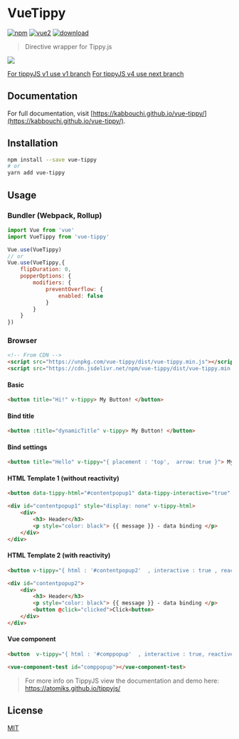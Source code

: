 # VueTippy

[![npm](https://img.shields.io/npm/v/vue-tippy.svg)](https://www.npmjs.com/package/vue-tippy) [![vue2](https://img.shields.io/badge/vue-2.x-brightgreen.svg)](https://vuejs.org/) [![download](https://img.shields.io/npm/dt/vue-tippy.svg)](https://www.npmjs.com/package/vue-tippy)
> Directive wrapper for Tippy.js

![](https://github.com/KABBOUCHI/vue-tippy/blob/master/preview.gif?v0.3.0)

<aside class="notice">
<a href="https://github.com/KABBOUCHI/vue-tippy/tree/v1">For tippyJS v1 use v1 branch</a>
<a href="https://github.com/KABBOUCHI/vue-tippy/tree/next">For tippyJS v4 use next branch</a>
</aside>

## Documentation

For full documentation, visit [https://kabbouchi.github.io/vue-tippy/](https://kabbouchi.github.io/vue-tippy/).

## Installation

```bash
npm install --save vue-tippy
# or
yarn add vue-tippy
```

## Usage

### Bundler (Webpack, Rollup)

```js
import Vue from 'vue'
import VueTippy from 'vue-tippy'

Vue.use(VueTippy)
// or
Vue.use(VueTippy,{
    flipDuration: 0,
    popperOptions: {
        modifiers: {
            preventOverflow: {
                enabled: false
            }
        }
    }
})
```

### Browser

```html
<!-- From CDN -->
<script src="https://unpkg.com/vue-tippy/dist/vue-tippy.min.js"></script>
<script src="https://cdn.jsdelivr.net/npm/vue-tippy/dist/vue-tippy.min.js"></script>
```

#### Basic
```html
<button title="Hi!" v-tippy> My Button! </button>
```

#### Bind title
```html
<button :title="dynamicTitle" v-tippy> My Button! </button>
```

#### Bind settings
```html
<button title="Hello" v-tippy="{ placement : 'top',  arrow: true }"> My Button! </button>
```

#### HTML Template 1 (without reactivity)
```html
<button data-tippy-html="#contentpopup1" data-tippy-interactive="true" v-tippy> My Button! </button>
```

```html
<div id="contentpopup1" style="display: none" v-tippy-html>
    <div>
        <h3> Header</h3>
        <p style="color: black"> {{ message }} - data binding </p>
    </div>
</div>
```

#### HTML Template 2 (with reactivity)
```html
<button v-tippy="{ html : '#contentpopup2'  , interactive : true , reactive : true }"> My Button! </button>
```

```html
<div id="contentpopup2">
    <div>
        <h3> Header</h3>
        <p style="color: black"> {{ message }} - data binding </p>
        <button @click="clicked">Click<button>
    </div>
</div>
```
 
#### Vue component
```html
<button  v-tippy="{ html : '#comppopup'  , interactive : true, reactive : true }"> My Button! </button>
```

```html
<vue-component-test id="comppopup"></vue-component-test>
```
 
> For more info on TippyJS view the documentation and demo here: https://atomiks.github.io/tippyjs/

## License

[MIT](http://opensource.org/licenses/MIT)
